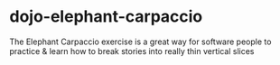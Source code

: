 # dojo-elephant-carpaccio
The Elephant Carpaccio exercise is a great way for software people to practice &amp; learn how to break stories into really thin vertical slices
